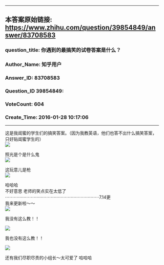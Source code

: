 ----------------------------------------
## 本答案原始链接: https://www.zhihu.com/question/39854849/answer/83708583
### question_title: 你遇到的最搞笑的试卷答案是什么？
### Author_Name: 知乎用户
### Answer_ID: 83708583
### Question_ID 39854849: 
### VoteCount: 604
### Create_Time: 2016-01-28 10:17:06
----------------------------------------
这是我闺蜜的学生们的搞笑答案。（因为我教英语，他们也答不出什么搞笑答案，只好贴闺蜜学生的）  
![](/home/shimeng/code_for_test/learn_bs4/zhihu_to_md_git/image/154e026013e7ec53e8ce94c8b4417973_r.jpeg)

  
照光是个是什么鬼  
![](/home/shimeng/code_for_test/learn_bs4/zhihu_to_md_git/image/d851605dddb3e14ad9946a3eccc0ae05_r.jpeg)

  
这玩意儿是枪  
![](/home/shimeng/code_for_test/learn_bs4/zhihu_to_md_git/image/e34fee73952a7e2ada085f5558d7860b_r.jpeg)

  
哈哈哈  
不好意思 老师的笑点实在太低了  
⋯⋯⋯⋯⋯⋯⋯⋯⋯⋯⋯⋯⋯⋯⋯⋯⋯⋯⋯⋯⋯⋯7.14更  
我来更新啦～～  
![](/home/shimeng/code_for_test/learn_bs4/zhihu_to_md_git/image/f4b583148b84cb4b8ee204dbf84640a0_r.jpg)

 我没有这么教！！  
  
![](/home/shimeng/code_for_test/learn_bs4/zhihu_to_md_git/image/133dd21385e862f58c74d8b2326002e3_r.jpg)

 我也没有这么教！！  
  
![](/home/shimeng/code_for_test/learn_bs4/zhihu_to_md_git/image/7a4b88ccb7bd206209746332199df0c0_r.jpg)

  
  
还有我们尽职尽责的小组长～太可爱了 哈哈哈

